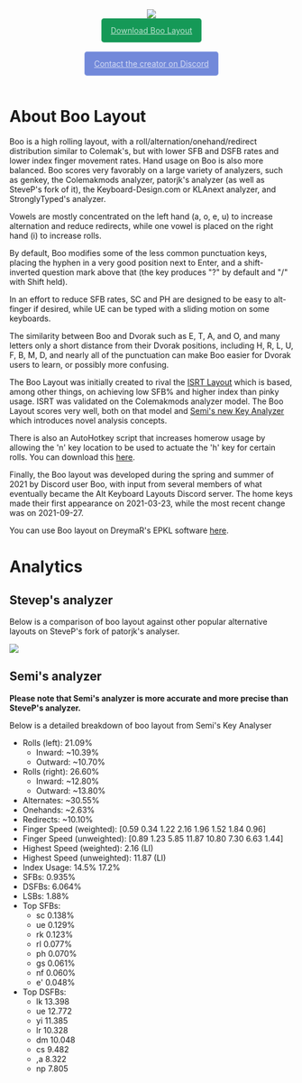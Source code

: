 <html>
<head>
<style>.button {
    display: inline-block;
    margin-bottom: 1rem;
    color: rgba(255,255,255,0.7);
    background-color: #159957;
    border-color: rgba(255,255,255,0.2);
    border-style: solid;
    border-width: 1px;
    border-radius: 0.3rem;
    transition: color 0.2s, background-color 0.2s, border-color 0.2s;
    padding: 0.75rem 1rem;
}
.discord {
    display: inline-block;
    margin-bottom: 1rem;
    color: rgba(255,255,255,0.7);
    background-color: #7289da;
    border-color: rgba(255,255,255,0.2);
    border-style: solid;
    border-width: 1px;
    border-radius: 0.3rem;
    transition: color 0.2s, background-color 0.2s, border-color 0.2s;
    padding: 0.75rem 1rem;
}</style>
</head>

<center><img src="./layout.png"></center>

<center><a href="https://ballerboo.github.io/boolayout/boo.zip" class="button">Download Boo Layout</a></center>
<center><a href="https://discordapp.com/users/913394779071582219" class="discord">Contact the creator on Discord</a></center>

</html>
    
# About Boo Layout

Boo is a high rolling layout, with a roll/alternation/onehand/redirect distribution similar to Colemak's, but with lower SFB and DSFB rates and lower index finger movement rates. Hand usage on Boo is also more balanced. Boo scores very favorably on a large variety of analyzers, such as genkey, the Colemakmods analyzer, patorjk's analyzer (as well as SteveP's fork of it), the Keyboard-Design.com or KLAnext analyzer, and StronglyTyped's analyzer.

Vowels are mostly concentrated on the left hand (a, o, e, u) to increase alternation and reduce redirects, while one vowel is placed on the right hand (i) to increase rolls.

By default, Boo modifies some of the less common punctuation keys, placing the hyphen in a very good position next to Enter, and a shift-inverted question mark above that (the key produces "?" by default and "/" with Shift held).

In an effort to reduce SFB rates, SC and PH are designed to be easy to alt-finger if desired, while UE can be typed with a sliding motion on some keyboards. 

The similarity between Boo and Dvorak such as E, T, A, and O, and many letters only a short distance from their Dvorak positions, including H, R, L, U, F, B, M, D, and nearly all of the punctuation can make Boo easier for Dvorak users to learn, or possibly more confusing.

The Boo Layout was initially created to rival the [ISRT Layout](https://notgate.github.io/layout/) which is based, among other things, on achieving low SFB% and higher index than pinky usage. ISRT was validated on the Colemakmods analyzer model. The Boo Layout scores very well, both on that model and [Semi's new Key Analyzer](https://github.com/semilin/genkey) which introduces novel analysis concepts.

There is also an AutoHotkey script that increases homerow usage by allowing the 'n' key location to be used to actuate the 'h' key for certain rolls. You can download this [here](https://ballerboo.github.io/boolayout/boo_ahk.zip).

Finally, the Boo layout was developed during the spring and summer of 2021 by Discord user Boo, with input from several members of what eventually became the Alt Keyboard Layouts Discord server. The home keys made their first appearance on 2021-03-23, while the most recent change was on 2021-09-27. 

You can use Boo layout on DreymaR's EPKL software [here](https://github.com/DreymaR/BigBagKbdTrixPKL/tree/master/Layouts/Boo).

# Analytics

## Stevep's analyzer

Below is a comparison of boo layout against other popular alternative layouts on SteveP's fork of patorjk's analyser.

![](stevep.png)

## Semi's analyzer

**Please note that Semi's analyzer is more accurate and more precise than SteveP's analyzer.**

Below is a detailed breakdown of boo layout from Semi's Key Analyser

- Rolls (left): 21.09%
  - Inward: ~10.39%
  - Outward: ~10.70%
- Rolls (right): 26.60%
  - Inward: ~12.80%
  - Outward: ~13.80%
- Alternates: ~30.55%
- Onehands: ~2.63%
- Redirects: ~10.10%
- Finger Speed (weighted): [0.59 0.34 1.22 2.16 1.96 1.52 1.84 0.96]
- Finger Speed (unweighted): [0.89 1.23 5.85 11.87 10.80 7.30 6.63 1.44]
- Highest Speed (weighted): 2.16 (LI)
- Highest Speed (unweighted): 11.87 (LI)
- Index Usage: 14.5% 17.2%
- SFBs: 0.935%
- DSFBs: 6.064%
- LSBs: 1.88%
- Top SFBs:
  - sc 0.138%
  - ue 0.129%
  - rk 0.123%
  - rl 0.077%
  - ph 0.070%
  - gs 0.061%
  - nf 0.060%
  - e' 0.048%
- Top DSFBs:
  - lk 13.398
  - ue 12.772
  - yi 11.385
  - lr 10.328
  - dm 10.048
  - cs 9.482
  - ,a 8.322
  - np 7.805
